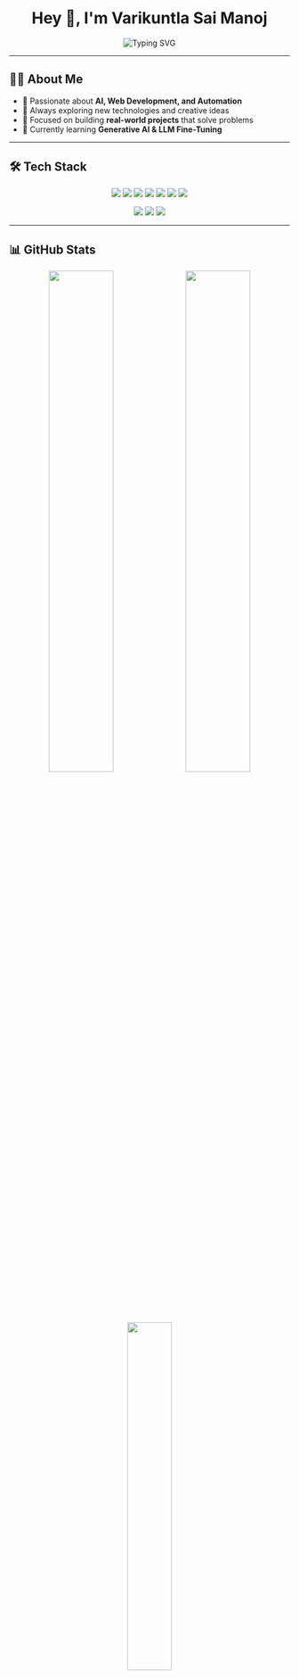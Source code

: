 <h1 align="center">Hey 👋, I'm Varikuntla Sai Manoj</h1>

<p align="center">
  <img src="https://readme-typing-svg.demolab.com?font=Fira+Code&size=24&pause=1000&color=00F58D&center=true&vCenter=true&width=435&lines=AI+Developer;Full-Stack+Engineer;Tech+Explorer;Code.+Build.+Innovate." alt="Typing SVG" />
</p>

---

## 🧑‍💻 About Me

- 🚀 Passionate about **AI, Web Development, and Automation**
- 🧠 Always exploring new technologies and creative ideas
- 🎯 Focused on building **real-world projects** that solve problems
- 🌱 Currently learning **Generative AI & LLM Fine-Tuning**

---

## 🛠️ Tech Stack

<p align="center">
  <img src="https://img.shields.io/badge/Python-3670A0?style=for-the-badge&logo=python&logoColor=white"/>
  <img src="https://img.shields.io/badge/JavaScript-F7DF1E?style=for-the-badge&logo=javascript&logoColor=black"/>
  <img src="https://img.shields.io/badge/TypeScript-3178C6?style=for-the-badge&logo=typescript&logoColor=white"/>
  <img src="https://img.shields.io/badge/React-20232A?style=for-the-badge&logo=react&logoColor=61DAFB"/>
  <img src="https://img.shields.io/badge/Next.js-000000?style=for-the-badge&logo=next.js&logoColor=white"/>
  <img src="https://img.shields.io/badge/FastAPI-009688?style=for-the-badge&logo=fastapi&logoColor=white"/>
  <img src="https://img.shields.io/badge/TailwindCSS-06B6D4?style=for-the-badge&logo=tailwind-css&logoColor=white"/>
</p>

<p align="center">
  <img src="https://img.shields.io/badge/TensorFlow-FF6F00?style=for-the-badge&logo=tensorflow&logoColor=white"/>
  <img src="https://img.shields.io/badge/PyTorch-EE4C2C?style=for-the-badge&logo=pytorch&logoColor=white"/>
  <img src="https://img.shields.io/badge/OpenAI-412991?style=for-the-badge&logo=openai&logoColor=white"/>
</p>

---

## 📊 GitHub Stats

<p align="center">
  <img src="https://github-readme-stats.vercel.app/api?username=VARIKUNTLASAIMANOJ&show_icons=true&theme=tokyonight" width="48%"/>
  <img src="https://github-readme-streak-stats.herokuapp.com/?user=VARIKUNTLASAIMANOJ&theme=tokyonight" width="48%"/>
</p>

<p align="center">
  <img src="https://github-readme-stats.vercel.app/api/top-langs/?username=VARIKUNTLASAIMANOJ&layout=compact&theme=tokyonight" width="40%"/>
</p>

---

## 🌐 Connect With Me

<p align="center">
  <a href="https://www.linkedin.com/in/varikuntla-sai-manoj-082b782b8/"><img src="https://img.shields.io/badge/LinkedIn-0A66C2?style=for-the-badge&logo=linkedin&logoColor=white"/></a>
  <a href="varikuntlasaimanoj@gmail.com"><img src="https://img.shields.io/badge/Gmail-D14836?style=for-the-badge&logo=gmail&logoColor=white"/></a>
  <a href="https://github.com/VARIKUNTLASAIMANOJ"><img src="https://img.shields.io/badge/Portfolio-121212?style=for-the-badge&logo=github&logoColor=white"/></a>
</p>

---

<p align="center">
  <b>“Keep Building. Keep Learning. Stay Curious.”</b>
</p>

